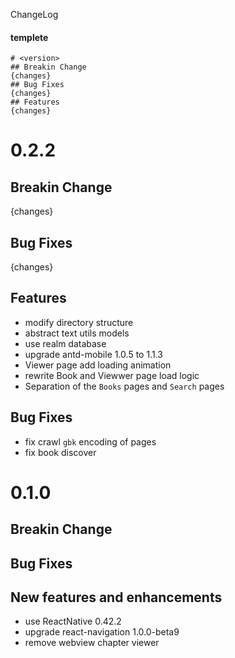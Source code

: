 ChangeLog

#### templete
```
# <version>
## Breakin Change
{changes}
## Bug Fixes
{changes}
## Features
{changes}
```
# 0.2.2
## Breakin Change
{changes}
## Bug Fixes
{changes}
## Features
- modify directory structure
- abstract text utils models
- use realm database
- upgrade antd-mobile 1.0.5 to 1.1.3
- Viewer page add loading animation
- rewrite Book and Viewwer page load logic
- Separation of the `Books` pages and `Search` pages

## Bug Fixes
- fix crawl `gbk` encoding of pages
- fix book discover

# 0.1.0
## Breakin Change
## Bug Fixes
## New features and enhancements
- use ReactNative 0.42.2
- upgrade react-navigation 1.0.0-beta9
- remove webview chapter viewer
